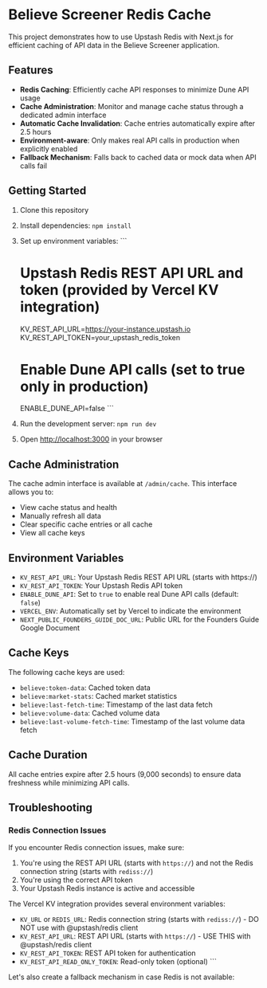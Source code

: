 # Believe Screener Redis Cache

This project demonstrates how to use Upstash Redis with Next.js for efficient caching of API data in the Believe Screener application.

## Features

- **Redis Caching**: Efficiently cache API responses to minimize Dune API usage
- **Cache Administration**: Monitor and manage cache status through a dedicated admin interface
- **Automatic Cache Invalidation**: Cache entries automatically expire after 2.5 hours
- **Environment-aware**: Only makes real API calls in production when explicitly enabled
- **Fallback Mechanism**: Falls back to cached data or mock data when API calls fail

## Getting Started

1. Clone this repository
2. Install dependencies: `npm install`
3. Set up environment variables:
   \`\`\`
   # Upstash Redis REST API URL and token (provided by Vercel KV integration)
   KV_REST_API_URL=https://your-instance.upstash.io
   KV_REST_API_TOKEN=your_upstash_redis_token
   
   # Enable Dune API calls (set to true only in production)
   ENABLE_DUNE_API=false
   \`\`\`
4. Run the development server: `npm run dev`
5. Open [http://localhost:3000](http://localhost:3000) in your browser

## Cache Administration

The cache admin interface is available at `/admin/cache`. This interface allows you to:

- View cache status and health
- Manually refresh all data
- Clear specific cache entries or all cache
- View all cache keys

## Environment Variables

- `KV_REST_API_URL`: Your Upstash Redis REST API URL (starts with https://)
- `KV_REST_API_TOKEN`: Your Upstash Redis API token
- `ENABLE_DUNE_API`: Set to `true` to enable real Dune API calls (default: `false`)
- `VERCEL_ENV`: Automatically set by Vercel to indicate the environment
- `NEXT_PUBLIC_FOUNDERS_GUIDE_DOC_URL`: Public URL for the Founders Guide Google Document

## Cache Keys

The following cache keys are used:

- `believe:token-data`: Cached token data
- `believe:market-stats`: Cached market statistics
- `believe:last-fetch-time`: Timestamp of the last data fetch
- `believe:volume-data`: Cached volume data
- `believe:last-volume-fetch-time`: Timestamp of the last volume data fetch

## Cache Duration

All cache entries expire after 2.5 hours (9,000 seconds) to ensure data freshness while minimizing API calls.

## Troubleshooting

### Redis Connection Issues

If you encounter Redis connection issues, make sure:

1. You're using the REST API URL (starts with `https://`) and not the Redis connection string (starts with `rediss://`)
2. You're using the correct API token
3. Your Upstash Redis instance is active and accessible

The Vercel KV integration provides several environment variables:
- `KV_URL` or `REDIS_URL`: Redis connection string (starts with `rediss://`) - DO NOT use with @upstash/redis client
- `KV_REST_API_URL`: REST API URL (starts with `https://`) - USE THIS with @upstash/redis client
- `KV_REST_API_TOKEN`: REST API token for authentication
- `KV_REST_API_READ_ONLY_TOKEN`: Read-only token (optional)
\`\`\`

Let's also create a fallback mechanism in case Redis is not available:
